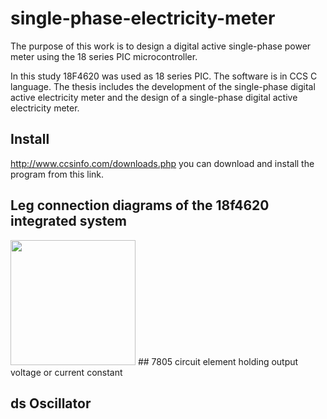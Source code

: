 # single-phase-electricity-meter

The purpose of this work is to design a digital active single-phase power meter using the 18 series PIC microcontroller.

In this study 18F4620 was used as 18 series PIC. The software is in CCS C language.
The thesis includes the development of the single-phase digital active electricity meter and the design of a single-phase digital active electricity meter.

## Install

http://www.ccsinfo.com/downloads.php you can download and install the program from this link.



## Leg connection diagrams of the 18f4620 integrated system
<img src="ussimsek/single-phase-electricity-meter/blob/master/Screenshots/18f4620.bmp" width="200"/>
## 7805 circuit element holding output voltage or current constant

## ds Oscillator
